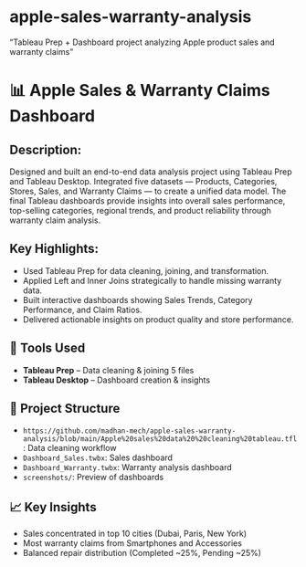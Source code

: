 # apple-sales-warranty-analysis
“Tableau Prep + Dashboard project analyzing Apple product sales and warranty claims”
# 📊 Apple Sales & Warranty Claims Dashboard
## Description:
Designed and built an end-to-end data analysis project using Tableau Prep and Tableau Desktop. Integrated five datasets — Products, Categories, Stores, Sales, and Warranty Claims — to create a unified data model.
The final Tableau dashboards provide insights into overall sales performance, top-selling categories, regional trends, and product reliability through warranty claim analysis.
## Key Highlights:
- Used Tableau Prep for data cleaning, joining, and transformation.
- Applied Left and Inner Joins strategically to handle missing warranty data.
- Built interactive dashboards showing Sales Trends, Category Performance, and Claim Ratios.
- Delivered actionable insights on product quality and store performance.

## 🔧 Tools Used
- **Tableau Prep** – Data cleaning & joining 5 files
- **Tableau Desktop** – Dashboard creation & insights

## 📁 Project Structure
- `https://github.com/madhan-mech/apple-sales-warranty-analysis/blob/main/Apple%20sales%20data%20%20cleaning%20tableau.tfl`: Data cleaning workflow
- `Dashboard_Sales.twbx`: Sales dashboard
- `Dashboard_Warranty.twbx`: Warranty analysis dashboard
- `screenshots/`: Preview of dashboards

## 📈 Key Insights
- Sales concentrated in top 10 cities (Dubai, Paris, New York)
- Most warranty claims from Smartphones and Accessories
- Balanced repair distribution (Completed ~25%, Pending ~25%)

